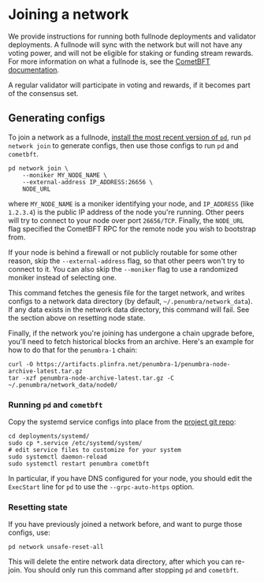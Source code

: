 # Joining a network

We provide instructions for running both fullnode deployments and validator deployments. A
fullnode will sync with the network but will not have any voting power, and will
not be eligible for staking or funding stream rewards. For more information on
what a fullnode is, see the [CometBFT
documentation](https://docs.cometbft.com/v0.37/core/using-cometbft#adding-a-non-validator).

A regular validator will participate in voting and rewards, if it becomes part
of the consensus set.

## Generating configs

To join a network as a fullnode, [install the most recent version of `pd`](install.mdx), run
`pd network join` to generate configs, then use those configs to run `pd` and
`cometbft`.

```shell
pd network join \
    --moniker MY_NODE_NAME \
    --external-address IP_ADDRESS:26656 \
    NODE_URL
```

where `MY_NODE_NAME` is a moniker identifying your node, and `IP_ADDRESS` (like `1.2.3.4`)
is the public IP address of the node you're running. Other peers will try to connect
to your node over port `26656/TCP`. Finally, the `NODE_URL` flag specified the CometBFT RPC
for the remote node you wish to bootstrap from.

If your node is behind a firewall or not publicly routable for some other reason,
skip the `--external-address` flag, so that other peers won't try to connect to it.
You can also skip the `--moniker` flag to use a randomized moniker instead of selecting one.

This command fetches the genesis file for the target network, and writes
configs to a network data directory (by default, `~/.penumbra/network_data`).
If any data exists in the network data directory, this command will fail.  See
the section above on resetting node state.

Finally, if the network you're joining has undergone a chain upgrade before,
you'll need to fetch historical blocks from an archive. Here's an example for
how to do that for the `penumbra-1` chain:

```shell
curl -O https://artifacts.plinfra.net/penumbra-1/penumbra-node-archive-latest.tar.gz
tar -xzf penumbra-node-archive-latest.tar.gz -C ~/.penumbra/network_data/node0/
```

### Running `pd` and `cometbft`

Copy the systemd service configs into place from the [project git repo](https://github.com/penumbra-zone/penumbra):

```
cd deployments/systemd/
sudo cp *.service /etc/systemd/system/
# edit service files to customize for your system
sudo systemctl daemon-reload
sudo systemctl restart penumbra cometbft
```

In particular, if you have DNS configured for your node, you should edit the `ExecStart` line for `pd`
to use the `--grpc-auto-https` option.

### Resetting state

If you have previously joined a network before, and want to purge those configs,
use:

```shell
pd network unsafe-reset-all
```

This will delete the entire network data directory, after which you can re-join.
You should only run this command after stopping `pd` and `cometbft`.
